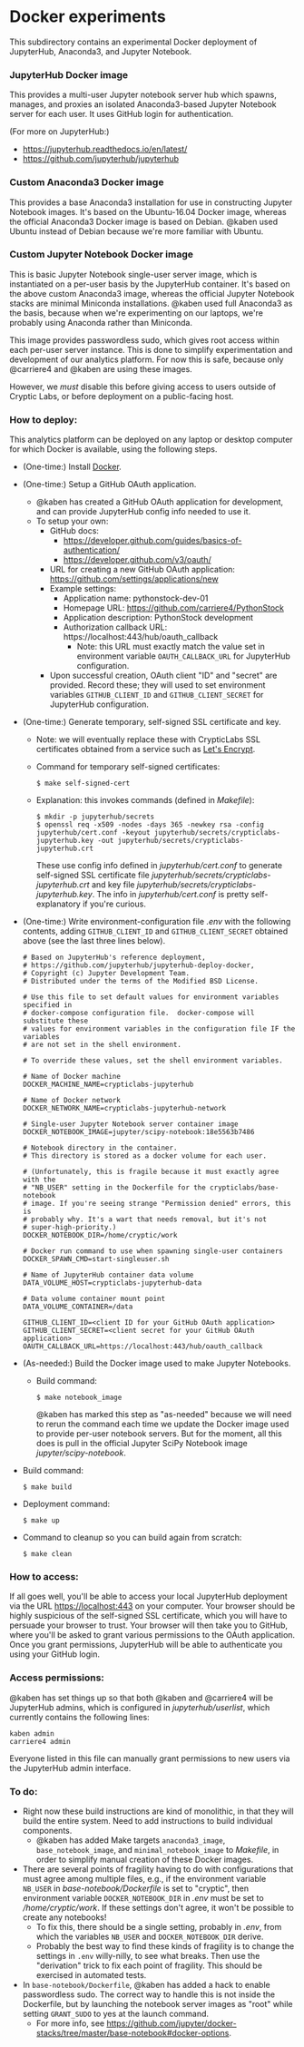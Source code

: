 # Docker experiments

This subdirectory contains an experimental Docker deployment of JupyterHub, Anaconda3, and Jupyter Notebook.

### JupyterHub Docker image
This provides a multi-user Jupyter notebook server hub which spawns, manages,
and proxies an isolated Anaconda3-based Jupyter Notebook server for each user.
It uses GitHub login for authentication.

(For more on JupyterHub:)
* https://jupyterhub.readthedocs.io/en/latest/
* https://github.com/jupyterhub/jupyterhub

### Custom Anaconda3 Docker image
This provides a base Anaconda3 installation for use in constructing Jupyter
Notebook images. It's based on the Ubuntu-16.04 Docker image, whereas the
official Anaconda3 Docker image is based on Debian. @kaben used Ubuntu instead
of Debian because we're more familiar with Ubuntu.

### Custom Jupyter Notebook Docker image
This is basic Jupyter Notebook single-user server image, which is instantiated
on a per-user basis by the JupyterHub container. It's based on the above custom
Anaconda3 image, whereas the official Jupyter Notebook stacks are minimal
Miniconda installations. @kaben used full Anaconda3 as the basis, because when
we're experimenting on our laptops, we're probably using Anaconda rather than
Miniconda.

This image provides passwordless sudo, which gives root access within each
per-user server instance. This is done to simplify experimentation and
development of our analytics platform. For now this is safe, because only
@carriere4 and @kaben are using these images.

However, we *must* disable this before giving access to users outside of
Cryptic Labs, or before deployment on a public-facing host.

### How to deploy:
This analytics platform can be deployed on any laptop or desktop computer for
which Docker is available, using the following steps.
* (One-time:) Install [Docker](https://docs.docker.com).
* (One-time:) Setup a GitHub OAuth application.
  * @kaben has created a GitHub OAuth application for development, and can
    provide JupyterHub config info needed to use it.
  * To setup your own:
    * GitHub docs:
      * https://developer.github.com/guides/basics-of-authentication/
      * https://developer.github.com/v3/oauth/
    * URL for creating a new GitHub OAuth application:
      https://github.com/settings/applications/new
    * Example settings:
      * Application name: pythonstock-dev-01
      * Homepage URL: https://github.com/carriere4/PythonStock
      * Application description: PythonStock development
      * Authorization callback URL: https://localhost:443/hub/oauth_callback
        * Note: this URL must exactly match the value set in environment
          variable `OAUTH_CALLBACK_URL` for JupyterHub configuration.
    * Upon successful creation, OAuth client "ID" and "secret" are provided.
      Record these; they will used to set environment variables
      `GITHUB_CLIENT_ID` and `GITHUB_CLIENT_SECRET` for JupyterHub
      configuration.

* (One-time:) Generate temporary, self-signed SSL certificate and key.

  * Note: we will eventually replace these with CrypticLabs SSL certificates
    obtained from a service such as [Let's Encrypt](https://letsencrypt.org).

  * Command for temporary self-signed certificates:

    ```
    $ make self-signed-cert
    ```

  * Explanation: this invokes commands (defined in *Makefile*):

    ```
    $ mkdir -p jupyterhub/secrets
    $ openssl req -x509 -nodes -days 365 -newkey rsa -config jupyterhub/cert.conf -keyout jupyterhub/secrets/crypticlabs-jupyterhub.key -out jupyterhub/secrets/crypticlabs-jupyterhub.crt
    ```

    These use config info defined in *jupyterhub/cert.conf* to generate
    self-signed SSL certificate file
    *jupyterhub/secrets/crypticlabs-jupyterhub.crt* and key file
    *jupyterhub/secrets/crypticlabs-jupyterhub.key*. The info in
    *jupyterhub/cert.conf* is pretty self-explanatory if you're curious.

* (One-time:) Write environment-configuration file *.env* with the following
  contents, adding `GITHUB_CLIENT_ID` and `GITHUB_CLIENT_SECRET` obtained above
  (see the last three lines below).

  ```
  # Based on JupyterHub's reference deployment,
  # https://github.com/jupyterhub/jupyterhub-deploy-docker,
  # Copyright (c) Jupyter Development Team.
  # Distributed under the terms of the Modified BSD License.

  # Use this file to set default values for environment variables specified in
  # docker-compose configuration file.  docker-compose will substitute these
  # values for environment variables in the configuration file IF the variables
  # are not set in the shell environment.

  # To override these values, set the shell environment variables.

  # Name of Docker machine
  DOCKER_MACHINE_NAME=crypticlabs-jupyterhub

  # Name of Docker network
  DOCKER_NETWORK_NAME=crypticlabs-jupyterhub-network

  # Single-user Jupyter Notebook server container image
  DOCKER_NOTEBOOK_IMAGE=jupyter/scipy-notebook:18e5563b7486

  # Notebook directory in the container.
  # This directory is stored as a docker volume for each user.

  # (Unfortunately, this is fragile because it must exactly agree with the
  # "NB_USER" setting in the Dockerfile for the crypticlabs/base-notebook
  # image. If you're seeing strange "Permission denied" errors, this is
  # probably why. It's a wart that needs removal, but it's not
  # super-high-priority.)
  DOCKER_NOTEBOOK_DIR=/home/cryptic/work

  # Docker run command to use when spawning single-user containers
  DOCKER_SPAWN_CMD=start-singleuser.sh

  # Name of JupyterHub container data volume
  DATA_VOLUME_HOST=crypticlabs-jupyterhub-data

  # Data volume container mount point
  DATA_VOLUME_CONTAINER=/data

  GITHUB_CLIENT_ID=<client ID for your GitHub OAuth application>
  GITHUB_CLIENT_SECRET=<client secret for your GitHub OAuth application>
  OAUTH_CALLBACK_URL=https://localhost:443/hub/oauth_callback
  ```

* (As-needed:) Build the Docker image used to make Jupyter Notebooks.

  * Build command:

    ```
    $ make notebook_image
    ```

    @kaben has marked this step as "as-needed" because we will need to rerun
    the command each time we update the Docker image used to provide per-user
    notebook servers. But for the moment, all this does is pull in the official
    Jupyter SciPy Notebook image *jupyter/scipy-notebook*.

* Build command:

  ```
  $ make build
  ```

* Deployment command:

  ```
  $ make up
  ```

* Command to cleanup so you can build again from scratch:

  ```
  $ make clean
  ```


### How to access:
If all goes well, you'll be able to access your local JupyterHub deployment via
the URL [https://localhost:443](https://localhost:443) on your computer. Your
browser should be highly suspicious of the self-signed SSL certificate, which
you will have to persuade your browser to trust. Your browser will then take
you to GitHub, where you'll be asked to grant various permissions to the OAuth
application. Once you grant permissions, JupyterHub will be able to
authenticate you using your GitHub login.


### Access permissions:
@kaben has set things up so that both @kaben and @carriere4 will be JupyterHub
admins, which is configured in *jupyterhub/userlist*, which currently contains
the following lines:

```
kaben admin
carriere4 admin
```

Everyone listed in this file can manually grant permissions to new users via
the JupyterHub admin interface.


### To do:
* Right now these build instructions are kind of monolithic, in that they will
  build the entire system. Need to add instructions to build individual
  components.
  * @kaben has added Make targets `anaconda3_image`, `base_notebook_image`, and
    `minimal_notebook_image` to *Makefile*, in order to simplify manual
    creation of these Docker images.
* There are several points of fragility having to do with configurations that
  must agree among multiple files, e.g., if the environment variable `NB_USER`
  in *base-notebook/Dockerfile* is set to "cryptic", then environment variable
  `DOCKER_NOTEBOOK_DIR` in *.env* must be set to */home/cryptic/work*. If these
  settings don't agree, it won't be possible to create any notebooks!
  * To fix this, there should be a single setting, probably in *.env*, from
    which the variables `NB_USER` and `DOCKER_NOTEBOOK_DIR` derive.
  * Probably the best way to find these kinds of fragility is to change the
    settings in `.env` willy-nilly, to see what breaks. Then use the
    "derivation" trick to fix each point of fragility. This should be exercised
    in automated tests.
* In `base-notebook/Dockerfile`, @kaben has added a hack to enable passwordless
  sudo. The correct way to handle this is not inside the Dockerfile, but by
  launching the notebook server images as "root" while setting `GRANT_SUDO` to
  yes at the launch command.
  * For more info, see
    https://github.com/jupyter/docker-stacks/tree/master/base-notebook#docker-options.
